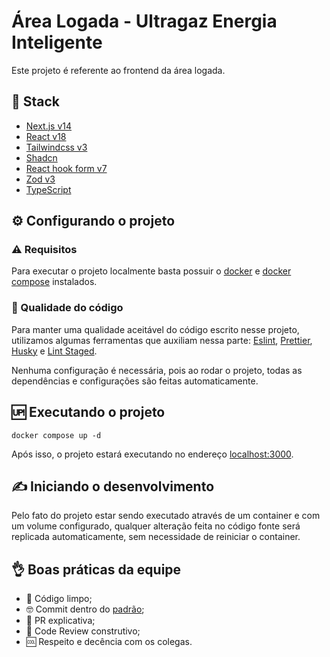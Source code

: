 # Área Logada - Ultragaz Energia Inteligente

Este projeto é referente ao frontend da área logada.

## 🥞 Stack

- [Next.js v14](https://nextjs.org/docs)
- [React v18](https://react.dev/reference/react)
- [Tailwindcss v3](https://tailwindcss.com/docs/installation)
- [Shadcn](https://ui.shadcn.com/docs)
- [React hook form v7](https://react-hook-form.com/get-started)
- [Zod v3](https://zod.dev/?id=basic-usage)
- [TypeScript](https://www.typescriptlang.org/docs/)

## ⚙️ Configurando o projeto

### ⚠️ Requisitos

Para executar o projeto localmente basta possuir o [docker](https://docs.docker.com/engine/install/) e [docker compose](https://docs.docker.com/compose/install/) instalados.

### 📝 Qualidade do código

Para manter uma qualidade aceitável do código escrito nesse projeto, utilizamos algumas ferramentas que auxiliam nessa parte: [Eslint](https://eslint.org/), [Prettier](https://prettier.io/), [Husky](https://typicode.github.io/husky/) e [Lint Staged](https://github.com/lint-staged/lint-staged).

Nenhuma configuração é necessária, pois ao rodar o projeto, todas as dependências e configurações são feitas automaticamente.

## 🆙 Executando o projeto

```base
docker compose up -d
```

Após isso, o projeto estará executando no endereço [localhost:3000](http://localhost:3000).

## ✍️ Iniciando o desenvolvimento

Pelo fato do projeto estar sendo executado através de um container e com um volume configurado, qualquer alteração feita no código fonte será replicada automaticamente, sem necessidade de reiniciar o container.

## 👌 Boas práticas da equipe
- 🧼 Código limpo;
- 🤓 Commit dentro do [padrão](https://www.conventionalcommits.org/en/v1.0.0/#summary);
- 🤷 PR explicativa;
- 👀 Code Review construtivo;
- 🆒 Respeito e decência com os colegas.